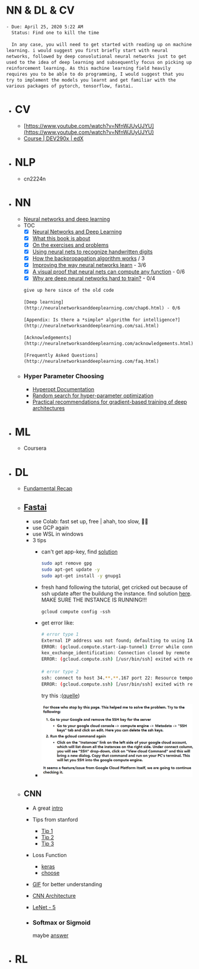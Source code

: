 # NN & DL & CV
	- Due: April 25, 2020 5:22 AM
	  Status: Find one to kill the time
	  
	  In any case, you will need to get started with reading up on machine learning. i would suggest you first briefly start with neural networks, followed by deep convolutional neural networks just to get used to the idea of deep learning and subsequently focus on picking up reinforcement learning. As this machine learning field heavily requires you to be able to do programming, I would suggest that you try to implement the models you learnt and get familiar with the various packages of pytorch, tensorflow, fastai.
- # CV
	- [https://www.youtube.com/watch?v=NfnWJUyUJYU](https://www.youtube.com/watch?v=NfnWJUyUJYU)
	- [Course | DEV290x | edX](https://courses.edx.org/courses/course-v1:Microsoft+DEV290x+1T2020a/course/)
- # NLP
	- cn2224n
- # NN
	- [Neural networks and deep learning](http://neuralnetworksanddeeplearning.com/chap1.html)
	- TOC
		- [x]  [Neural Networks and Deep Learning](http://neuralnetworksanddeeplearning.com/index.html)
		- [x]  [What this book is about](http://neuralnetworksanddeeplearning.com/about.html)
		- [x]  [On the exercises and problems](http://neuralnetworksanddeeplearning.com/exercises_and_problems.html)
		- [x]  [Using neural nets to recognize handwritten digits](http://neuralnetworksanddeeplearning.com/chap1.html)
		- [x]  [How the backpropagation algorithm works](http://neuralnetworksanddeeplearning.com/chap2.html) / 3
		- [x]  [Improving the way neural networks learn](http://neuralnetworksanddeeplearning.com/chap3.html) - 3/6
		- [x]  [A visual proof that neural nets can compute any function](http://neuralnetworksanddeeplearning.com/chap4.html) - 0/6
		- [x]  [Why are deep neural networks hard to train?](http://neuralnetworksanddeeplearning.com/chap5.html) - 0/4
		  
		  give up here since of the old code
		  
		  [Deep learning](http://neuralnetworksanddeeplearning.com/chap6.html) - 0/6
		  
		  [Appendix: Is there a *simple* algorithm for intelligence?](http://neuralnetworksanddeeplearning.com/sai.html)
		  
		  [Acknowledgements](http://neuralnetworksanddeeplearning.com/acknowledgements.html)
		  
		  [Frequently Asked Questions](http://neuralnetworksanddeeplearning.com/faq.html)
	- ### Hyper Parameter Choosing
		- [Hyperopt Documentation](http://hyperopt.github.io/hyperopt/)
		- [Random search for hyper-parameter optimization](https://dl.acm.org/doi/10.5555/2188385.2188395)
		- [Practical recommendations for gradient-based training of deep architectures](https://arxiv.org/abs/1206.5533)
- # ML
	- Coursera
- # DL
	- [Fundamental Recap](https://deeplizard.com/learn/video/gZmobeGL0Yg)
	- ## [Fastai](https://course.fast.ai/)
		- use Colab: fast set up, free | ahah, too slow, 👋🏻
		- use GCP again
		- use WSL in windows
		- 3 tips
			- can't get app-key, find [solution](https://stackoverflow.com/questions/46673717/gpg-cant-connect-to-the-agent-ipc-connect-call-failed)
			    
			    ```bash
			    sudo apt remove gpg
			    sudo apt-get update -y
			    sudo apt-get install -y gnupg1
			    ```
			- fresh hand following the tutorial, get cricked out because of ssh update after the buildung the instance. find solution [here](https://stackoverflow.com/questions/26193535/error-gcloud-compute-ssh-usr-bin-ssh-exited-with-return-code-255#:~:text=If%20you%20have%20installed%20gcloud%20without%20sudo%2C%20you%20can%20omit%20sudo%20.&text=255%20is%20the%20interactive%20ssh,executed%20in%20the%20ssh%20session.&text=Go%20to%20your%20google%20cloud,tab%20and%20click%20on%20edit.). MAKE SURE THE INSTANCE IS RUNNING!!!
			    
			    `gcloud compute config -ssh`
			- get error like:
			    
			    ```bash
			    # error type 1
			    External IP address was not found; defaulting to using IAP tunneling.
			    ERROR: (gcloud.compute.start-iap-tunnel) Error while connecting [4033: u'not authorized'].
			    kex_exchange_identification: Connection closed by remote host
			    ERROR: (gcloud.compute.ssh) [/usr/bin/ssh] exited with return code [255].
			    
			    # error type 2
			    ssh: connect to host 34.**.**.167 port 22: Resource temporarily unavailable
			    ERROR: (gcloud.compute.ssh) [/usr/bin/ssh] exited with return code [255].
			    ```
			    
			    try this :([quelle](https://stackoverflow.com/questions/26193535/error-gcloud-compute-ssh-usr-bin-ssh-exited-with-return-code-255#:~:text=If%20you%20have%20installed%20gcloud%20without%20sudo%2C%20you%20can%20omit%20sudo%20.&text=255%20is%20the%20interactive%20ssh,executed%20in%20the%20ssh%20session.&text=Go%20to%20your%20google%20cloud,tab%20and%20click%20on%20edit.))
			- ![Untitled.png](../assets/Untitled_1701880755987_0.png)
	- ## CNN
		- A great [intro](https://towardsdatascience.com/a-comprehensive-guide-to-convolutional-neural-networks-the-eli5-way-3bd2b1164a53)
		- Tips from stanford
			- [Tip 1](https://cs231n.github.io/neural-networks-1/)
			- [Tip 2](https://cs231n.github.io/neural-networks-2/)
			- [Tip 3](https://cs231n.github.io/neural-networks-3/)
		- Loss Function
			- [keras](https://neptune.ai/blog/keras-loss-functions)
			- [choose](https://towardsdatascience.com/a-guide-to-an-efficient-way-to-build-neural-network-architectures-part-i-hyper-parameter-8129009f131b)
		- [GIF](https://github.com/vdumoulin/conv_arithmetic) for better understanding
		- [CNN Architecture](https://medium.com/@RaghavPrabhu/cnn-architectures-lenet-alexnet-vgg-googlenet-and-resnet-7c81c017b848#:~:text=VGG%2D16%20is%20a%20simpler,2%20with%20stride%20of%202.&text=The%20winner%20of%20ILSVRC%202014,also%20known%20as%20Inception%20Module.)
		- [LeNet - 5](https://medium.com/towards-artificial-intelligence/the-architecture-implementation-of-lenet-5-eef03a68d1f7)
		- ### Softmax or Sigmoid
		  
		  maybe [answer](https://stats.stackexchange.com/questions/233658/softmax-vs-sigmoid-function-in-logistic-classifier)
- # RL